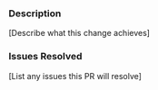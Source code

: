 ### Description
[Describe what this change achieves]

### Issues Resolved
[List any issues this PR will resolve]
